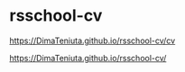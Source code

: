 # rsschool-cv
https://DimaTeniuta.github.io/rsschool-cv/cv

https://DimaTeniuta.github.io/rsschool-cv/

